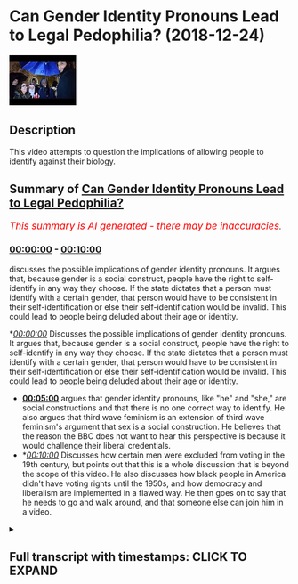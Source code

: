 # Can Gender Identity Pronouns Lead to Legal Pedophilia? (2018-12-24)

![alt Can Gender Identity Pronouns Lead to Legal Pedophilia?](3fDe6Q972EI.jpg "Can Gender Identity Pronouns Lead to Legal Pedophilia?")

## Description

This video attempts to question the implications of allowing people to identify against their biology.

## Summary of [Can Gender Identity Pronouns Lead to Legal Pedophilia?](https://www.youtube.com/watch?v=3fDe6Q972EI)


*<span style="color:red; font-size:125%">This summary is AI generated - there may be inaccuracies</span>. [](/)*

### [00:00:00](https://www.youtube.com/watch?v=3fDe6Q972EI&t=0) - [00:10:00](https://www.youtube.com/watch?v=3fDe6Q972EI&t=600)

 discusses the possible implications of gender identity pronouns. It argues that, because gender is a social construct, people have the right to self-identify in any way they choose. If the state dictates that a person must identify with a certain gender, that person would have to be consistent in their self-identification or else their self-identification would be invalid. This could lead to people being deluded about their age or identity.

**[00:00:00](https://www.youtube.com/watch?v=3fDe6Q972EI&t=0)* Discusses the possible implications of gender identity pronouns. It argues that, because gender is a social construct, people have the right to self-identify in any way they choose. If the state dictates that a person must identify with a certain gender, that person would have to be consistent in their self-identification or else their self-identification would be invalid. This could lead to people being deluded about their age or identity.
* **[00:05:00](https://www.youtube.com/watch?v=3fDe6Q972EI&t=300)** argues that gender identity pronouns, like "he" and "she," are social constructions and that there is no one correct way to identify. He also argues that third wave feminism is an extension of third wave feminism's argument that sex is a social construction. He believes that the reason the BBC does not want to hear this perspective is because it would challenge their liberal credentials.
* **[00:10:00](https://www.youtube.com/watch?v=3fDe6Q972EI&t=600)* Discusses how certain men were excluded from voting in the 19th century, but points out that this is a whole discussion that is beyond the scope of this video. He also discusses how black people in America didn't have voting rights until the 1950s, and how democracy and liberalism are implemented in a flawed way. He then goes on to say that he needs to go and walk around, and that someone else can join him in a video.

<details><summary><h2>Full transcript with timestamps: CLICK TO EXPAND</h2></summary>

[0:00:00](https://youtu.be/3fDe6Q972EI?t=0) they're the same age right so if two 14  
[0:00:01](https://youtu.be/3fDe6Q972EI?t=1) year olds in year nine  
[0:00:03](https://youtu.be/3fDe6Q972EI?t=3) have sexual intercourse with each other  
[0:00:04](https://youtu.be/3fDe6Q972EI?t=4) it's not seen as pedophilia but what if  
[0:00:06](https://youtu.be/3fDe6Q972EI?t=6) now you have a year  
[0:00:07](https://youtu.be/3fDe6Q972EI?t=7) 12 we are 13 like an 18 year old he  
[0:00:10](https://youtu.be/3fDe6Q972EI?t=10) wants to identify as a 14 year old  
[0:00:12](https://youtu.be/3fDe6Q972EI?t=12) comes into school has a 14 year old  
[0:00:14](https://youtu.be/3fDe6Q972EI?t=14) girlfriend 13 year old no  
[0:00:16](https://youtu.be/3fDe6Q972EI?t=16) now what but he's identified the  
[0:00:17](https://youtu.be/3fDe6Q972EI?t=17) teachers have accepted the  
[0:00:18](https://youtu.be/3fDe6Q972EI?t=18) identification  
[0:00:20](https://youtu.be/3fDe6Q972EI?t=20) so to what extent now does is there a  
[0:00:22](https://youtu.be/3fDe6Q972EI?t=22) tension between  
[0:00:23](https://youtu.be/3fDe6Q972EI?t=23) the law of consent and the  
[0:00:26](https://youtu.be/3fDe6Q972EI?t=26) self-identification of this person  
[0:00:28](https://youtu.be/3fDe6Q972EI?t=28) so are you telling me now because this  
[0:00:30](https://youtu.be/3fDe6Q972EI?t=30) is the implication of this  
[0:00:31](https://youtu.be/3fDe6Q972EI?t=31) it's very important you're you're saying  
[0:00:33](https://youtu.be/3fDe6Q972EI?t=33) because they would say no this is an  
[0:00:34](https://youtu.be/3fDe6Q972EI?t=34) exception we're not going to allow him  
[0:00:36](https://youtu.be/3fDe6Q972EI?t=36) to identify with a younger age  
[0:00:37](https://youtu.be/3fDe6Q972EI?t=37) but if that's the case what you're  
[0:00:39](https://youtu.be/3fDe6Q972EI?t=39) saying is that the state knows best how  
[0:00:40](https://youtu.be/3fDe6Q972EI?t=40) to identify you  
[0:00:42](https://youtu.be/3fDe6Q972EI?t=42) in a legal way but that defies the whole  
[0:00:45](https://youtu.be/3fDe6Q972EI?t=45) reason  
[0:00:46](https://youtu.be/3fDe6Q972EI?t=46) so what you're saying to me is i would i  
[0:00:48](https://youtu.be/3fDe6Q972EI?t=48) would argue that  
[0:00:49](https://youtu.be/3fDe6Q972EI?t=49) gender is okay because it doesn't have  
[0:00:51](https://youtu.be/3fDe6Q972EI?t=51) any consequences on the economy  
[0:00:53](https://youtu.be/3fDe6Q972EI?t=53) on the political or social environment  
[0:00:55](https://youtu.be/3fDe6Q972EI?t=55) because it doesn't harm anyone  
[0:00:57](https://youtu.be/3fDe6Q972EI?t=57) in sometimes it does  
[0:01:00](https://youtu.be/3fDe6Q972EI?t=60) right right no yes yes exactly we talked  
[0:01:02](https://youtu.be/3fDe6Q972EI?t=62) about we talked about that yeah  
[0:01:04](https://youtu.be/3fDe6Q972EI?t=64) no no 100 but then in the case of but  
[0:01:06](https://youtu.be/3fDe6Q972EI?t=66) then in the case of age where you see  
[0:01:08](https://youtu.be/3fDe6Q972EI?t=68) okay pedophilia this is that  
[0:01:09](https://youtu.be/3fDe6Q972EI?t=69) child's rights disabled can i can i  
[0:01:12](https://youtu.be/3fDe6Q972EI?t=72) identify as a disabled person if i'm not  
[0:01:13](https://youtu.be/3fDe6Q972EI?t=73) disabled  
[0:01:14](https://youtu.be/3fDe6Q972EI?t=74) am i entitled to disability living  
[0:01:15](https://youtu.be/3fDe6Q972EI?t=75) allowance yeah exactly  
[0:01:17](https://youtu.be/3fDe6Q972EI?t=77) no honestly i mean where does it end  
[0:01:19](https://youtu.be/3fDe6Q972EI?t=79) because if i say i'm disabled the doctor  
[0:01:21](https://youtu.be/3fDe6Q972EI?t=81) says no you're not disabled  
[0:01:22](https://youtu.be/3fDe6Q972EI?t=82) but the doctor has given me a biological  
[0:01:24](https://youtu.be/3fDe6Q972EI?t=84) rendering he's given me a scientific  
[0:01:27](https://youtu.be/3fDe6Q972EI?t=87) conclusion but i'm a postmodernist i  
[0:01:29](https://youtu.be/3fDe6Q972EI?t=89) don't believe in science to this extent  
[0:01:31](https://youtu.be/3fDe6Q972EI?t=91) i believe my post-modernistic  
[0:01:33](https://youtu.be/3fDe6Q972EI?t=93) identification of myself supersedes your  
[0:01:35](https://youtu.be/3fDe6Q972EI?t=95) biological determinism  
[0:01:37](https://youtu.be/3fDe6Q972EI?t=97) therefore i want to identify you know  
[0:01:39](https://youtu.be/3fDe6Q972EI?t=99) what i'm trying to say as what  
[0:01:40](https://youtu.be/3fDe6Q972EI?t=100) as disabled i'm blind give me a give me  
[0:01:44](https://youtu.be/3fDe6Q972EI?t=104) a  
[0:01:44](https://youtu.be/3fDe6Q972EI?t=104) multiplicity vehicle give me 300 400  
[0:01:46](https://youtu.be/3fDe6Q972EI?t=106) pounds a month  
[0:01:47](https://youtu.be/3fDe6Q972EI?t=107) please because i'm blind or i'm i'm  
[0:01:50](https://youtu.be/3fDe6Q972EI?t=110) you know whatever it may be and so on  
[0:01:52](https://youtu.be/3fDe6Q972EI?t=112) right so where does it end because  
[0:01:54](https://youtu.be/3fDe6Q972EI?t=114) if the state starts saying no you can't  
[0:01:55](https://youtu.be/3fDe6Q972EI?t=115) identify as disabled because you require  
[0:01:58](https://youtu.be/3fDe6Q972EI?t=118) biological scientific evidence for that  
[0:02:01](https://youtu.be/3fDe6Q972EI?t=121) you can't identify as 14.  
[0:02:03](https://youtu.be/3fDe6Q972EI?t=123) because you require biological side then  
[0:02:04](https://youtu.be/3fDe6Q972EI?t=124) there's a contradiction because you  
[0:02:05](https://youtu.be/3fDe6Q972EI?t=125) can't say that  
[0:02:06](https://youtu.be/3fDe6Q972EI?t=126) but then you can say you can identify  
[0:02:08](https://youtu.be/3fDe6Q972EI?t=128) with a man because we disregard the  
[0:02:09](https://youtu.be/3fDe6Q972EI?t=129) biology there  
[0:02:11](https://youtu.be/3fDe6Q972EI?t=131) so if it's x yeah if it's x y  
[0:02:14](https://youtu.be/3fDe6Q972EI?t=134) it's x y that's science right  
[0:02:17](https://youtu.be/3fDe6Q972EI?t=137) if it's x y it's x y if it's x y it's  
[0:02:20](https://youtu.be/3fDe6Q972EI?t=140) gonna invite us now  
[0:02:21](https://youtu.be/3fDe6Q972EI?t=141) no no tell me what he already did  
[0:02:25](https://youtu.be/3fDe6Q972EI?t=145) right if it's x y it's x y if it's x x  
[0:02:29](https://youtu.be/3fDe6Q972EI?t=149) it's x x  
[0:02:30](https://youtu.be/3fDe6Q972EI?t=150) that's that's a chromosome you can't  
[0:02:32](https://youtu.be/3fDe6Q972EI?t=152) change that's biologically determined  
[0:02:34](https://youtu.be/3fDe6Q972EI?t=154) but but how comes that can be changed  
[0:02:36](https://youtu.be/3fDe6Q972EI?t=156) and manipulated and  
[0:02:37](https://youtu.be/3fDe6Q972EI?t=157) identification of the self can be  
[0:02:40](https://youtu.be/3fDe6Q972EI?t=160) superseded in that kind of instance but  
[0:02:41](https://youtu.be/3fDe6Q972EI?t=161) when it comes to age and disability and  
[0:02:43](https://youtu.be/3fDe6Q972EI?t=163) race in some cases some would argue  
[0:02:44](https://youtu.be/3fDe6Q972EI?t=164) that's not the case that's why the left  
[0:02:46](https://youtu.be/3fDe6Q972EI?t=166) wing  
[0:02:47](https://youtu.be/3fDe6Q972EI?t=167) postmodernist has to really reassess  
[0:02:49](https://youtu.be/3fDe6Q972EI?t=169) their on  
[0:02:50](https://youtu.be/3fDe6Q972EI?t=170) ontology really well some people say  
[0:02:52](https://youtu.be/3fDe6Q972EI?t=172) that they are doing it  
[0:02:53](https://youtu.be/3fDe6Q972EI?t=173) with an end thing to actually try and  
[0:02:56](https://youtu.be/3fDe6Q972EI?t=176) help promote  
[0:02:57](https://youtu.be/3fDe6Q972EI?t=177) like you said pedosexuals they call  
[0:02:59](https://youtu.be/3fDe6Q972EI?t=179) themselves pedosexuals they're trying  
[0:03:01](https://youtu.be/3fDe6Q972EI?t=181) again  
[0:03:01](https://youtu.be/3fDe6Q972EI?t=181) they're trying to yeah they're trying to  
[0:03:03](https://youtu.be/3fDe6Q972EI?t=183) latch themselves on to the lgbt movement  
[0:03:06](https://youtu.be/3fDe6Q972EI?t=186) so they can be the p  
[0:03:07](https://youtu.be/3fDe6Q972EI?t=187) on the end and they've got themselves  
[0:03:10](https://youtu.be/3fDe6Q972EI?t=190) an attractive person or something you're  
[0:03:14](https://youtu.be/3fDe6Q972EI?t=194) trying to make it a normal thing  
[0:03:16](https://youtu.be/3fDe6Q972EI?t=196) yes  
[0:03:21](https://youtu.be/3fDe6Q972EI?t=201) and the problem is that the state itself  
[0:03:23](https://youtu.be/3fDe6Q972EI?t=203) doesn't have any rigid biological way of  
[0:03:26](https://youtu.be/3fDe6Q972EI?t=206) deter  
[0:03:26](https://youtu.be/3fDe6Q972EI?t=206) of defining a child it doesn't have that  
[0:03:28](https://youtu.be/3fDe6Q972EI?t=208) and different states have different  
[0:03:30](https://youtu.be/3fDe6Q972EI?t=210) uh identifications it's true but the  
[0:03:33](https://youtu.be/3fDe6Q972EI?t=213) point is  
[0:03:33](https://youtu.be/3fDe6Q972EI?t=213) if it has set something in this case  
[0:03:35](https://youtu.be/3fDe6Q972EI?t=215) it's the age of 16 yeah  
[0:03:37](https://youtu.be/3fDe6Q972EI?t=217) if that's the arbitrary subjective but  
[0:03:39](https://youtu.be/3fDe6Q972EI?t=219) it's a social  
[0:03:40](https://youtu.be/3fDe6Q972EI?t=220) legalistic thing but they've put it 16  
[0:03:42](https://youtu.be/3fDe6Q972EI?t=222) is the age of consent  
[0:03:44](https://youtu.be/3fDe6Q972EI?t=224) then it has to be consistent and now if  
[0:03:46](https://youtu.be/3fDe6Q972EI?t=226) you also say you have a free right to  
[0:03:48](https://youtu.be/3fDe6Q972EI?t=228) identify yourself  
[0:03:49](https://youtu.be/3fDe6Q972EI?t=229) then surely that could not mean that  
[0:03:51](https://youtu.be/3fDe6Q972EI?t=231) there are any exceptions whatsoever  
[0:03:52](https://youtu.be/3fDe6Q972EI?t=232) because that will  
[0:03:53](https://youtu.be/3fDe6Q972EI?t=233) that will actually uh it defeats the  
[0:03:56](https://youtu.be/3fDe6Q972EI?t=236) purpose of self-identification with  
[0:03:58](https://youtu.be/3fDe6Q972EI?t=238) whatever you want  
[0:03:59](https://youtu.be/3fDe6Q972EI?t=239) so if i'm a 16 year old that wants to  
[0:04:00](https://youtu.be/3fDe6Q972EI?t=240) identify with 15 14 13 12.  
[0:04:04](https://youtu.be/3fDe6Q972EI?t=244) yeah then i can do i should be able to  
[0:04:05](https://youtu.be/3fDe6Q972EI?t=245) do that i agree  
[0:04:08](https://youtu.be/3fDe6Q972EI?t=248) with that transphobe now probably no no  
[0:04:11](https://youtu.be/3fDe6Q972EI?t=251) no  
[0:04:11](https://youtu.be/3fDe6Q972EI?t=251) but you know i agree with  
[0:04:15](https://youtu.be/3fDe6Q972EI?t=255) what you're saying where is it going to  
[0:04:16](https://youtu.be/3fDe6Q972EI?t=256) end where where can it  
[0:04:18](https://youtu.be/3fDe6Q972EI?t=258) it's just it would just like beat itself  
[0:04:21](https://youtu.be/3fDe6Q972EI?t=261) up this  
[0:04:22](https://youtu.be/3fDe6Q972EI?t=262) little oh 100 i absolutely agree with  
[0:04:24](https://youtu.be/3fDe6Q972EI?t=264) that phrase because  
[0:04:25](https://youtu.be/3fDe6Q972EI?t=265) it will eat itself up the reason why  
[0:04:27](https://youtu.be/3fDe6Q972EI?t=267) itself up is because human beings  
[0:04:29](https://youtu.be/3fDe6Q972EI?t=269) require certainty  
[0:04:30](https://youtu.be/3fDe6Q972EI?t=270) that's one of the the things that human  
[0:04:32](https://youtu.be/3fDe6Q972EI?t=272) being and language provides a kind of  
[0:04:34](https://youtu.be/3fDe6Q972EI?t=274) communicative or it fulfills of  
[0:04:36](https://youtu.be/3fDe6Q972EI?t=276) communicative functionality right  
[0:04:38](https://youtu.be/3fDe6Q972EI?t=278) and if you take that communicative  
[0:04:40](https://youtu.be/3fDe6Q972EI?t=280) functionality out of language then  
[0:04:42](https://youtu.be/3fDe6Q972EI?t=282) language becomes  
[0:04:42](https://youtu.be/3fDe6Q972EI?t=282) worthless so if you can have i mean  
[0:04:46](https://youtu.be/3fDe6Q972EI?t=286) these people are literally  
[0:04:47](https://youtu.be/3fDe6Q972EI?t=287) living a life of delusion a lot of them  
[0:04:50](https://youtu.be/3fDe6Q972EI?t=290) are  
[0:04:50](https://youtu.be/3fDe6Q972EI?t=290) deluded because what is deluding a  
[0:04:52](https://youtu.be/3fDe6Q972EI?t=292) delusion what is illusion  
[0:04:54](https://youtu.be/3fDe6Q972EI?t=294) if someone says i'm i'm 55 years old but  
[0:04:56](https://youtu.be/3fDe6Q972EI?t=296) actually i'm  
[0:04:57](https://youtu.be/3fDe6Q972EI?t=297) 17. or i'm actually i'm 15.  
[0:05:01](https://youtu.be/3fDe6Q972EI?t=301) isn't that delusion yeah well i can't so  
[0:05:03](https://youtu.be/3fDe6Q972EI?t=303) often say i'm 50 going on 17 but that's  
[0:05:05](https://youtu.be/3fDe6Q972EI?t=305) just because i feel like i'm young  
[0:05:16](https://youtu.be/3fDe6Q972EI?t=316) anyways i hope that's clear i mean we  
[0:05:19](https://youtu.be/3fDe6Q972EI?t=319) don't want to  
[0:05:20](https://youtu.be/3fDe6Q972EI?t=320) but we agree on this one yeah  
[0:05:27](https://youtu.be/3fDe6Q972EI?t=327) and doctors they're able to manipulate  
[0:05:30](https://youtu.be/3fDe6Q972EI?t=330) much more within you know i don't know  
[0:05:32](https://youtu.be/3fDe6Q972EI?t=332) the human anatomy so who knows where  
[0:05:34](https://youtu.be/3fDe6Q972EI?t=334) we're going to be what we're going to be  
[0:05:36](https://youtu.be/3fDe6Q972EI?t=336) medically what we're going to medically  
[0:05:37](https://youtu.be/3fDe6Q972EI?t=337) become genetically  
[0:05:39](https://youtu.be/3fDe6Q972EI?t=339) in the future so maybe a new pronoun  
[0:05:41](https://youtu.be/3fDe6Q972EI?t=341) that are going to need to be developed  
[0:05:42](https://youtu.be/3fDe6Q972EI?t=342) you know for people for what we're going  
[0:05:44](https://youtu.be/3fDe6Q972EI?t=344) to become you know maybe people will be  
[0:05:46](https://youtu.be/3fDe6Q972EI?t=346) absolutely androgynous this is where  
[0:05:49](https://youtu.be/3fDe6Q972EI?t=349) they're looking to go  
[0:05:50](https://youtu.be/3fDe6Q972EI?t=350) as well i think this is uh do you know  
[0:05:51](https://youtu.be/3fDe6Q972EI?t=351) what is the sympnomatic of  
[0:05:53](https://youtu.be/3fDe6Q972EI?t=353) this whole gender thing is an extension  
[0:05:55](https://youtu.be/3fDe6Q972EI?t=355) of third wave feminism  
[0:05:57](https://youtu.be/3fDe6Q972EI?t=357) okay now third wave feminism differs in  
[0:05:59](https://youtu.be/3fDe6Q972EI?t=359) complexion  
[0:06:01](https://youtu.be/3fDe6Q972EI?t=361) and intellectual argumentation from  
[0:06:03](https://youtu.be/3fDe6Q972EI?t=363) second wave feminism  
[0:06:04](https://youtu.be/3fDe6Q972EI?t=364) and so much as a lot of third wave  
[0:06:06](https://youtu.be/3fDe6Q972EI?t=366) feminists argued that  
[0:06:08](https://youtu.be/3fDe6Q972EI?t=368) sex is a social construction now  
[0:06:11](https://youtu.be/3fDe6Q972EI?t=371) secondly feminists like  
[0:06:12](https://youtu.be/3fDe6Q972EI?t=372) de bavar etc argued that gender was a  
[0:06:15](https://youtu.be/3fDe6Q972EI?t=375) social construction which is much easier  
[0:06:17](https://youtu.be/3fDe6Q972EI?t=377) argumentation to make  
[0:06:18](https://youtu.be/3fDe6Q972EI?t=378) but to argue that sex is dif once again  
[0:06:21](https://youtu.be/3fDe6Q972EI?t=381) it defeats the purpose because  
[0:06:23](https://youtu.be/3fDe6Q972EI?t=383) as many of i think judas butler is one  
[0:06:25](https://youtu.be/3fDe6Q972EI?t=385) of them but many of other  
[0:06:26](https://youtu.be/3fDe6Q972EI?t=386) third wave feminists say that the penis  
[0:06:28](https://youtu.be/3fDe6Q972EI?t=388) is a social construction right  
[0:06:29](https://youtu.be/3fDe6Q972EI?t=389) the vaginas so if that's the case if you  
[0:06:31](https://youtu.be/3fDe6Q972EI?t=391) believe that sex is a social  
[0:06:33](https://youtu.be/3fDe6Q972EI?t=393) construction  
[0:06:34](https://youtu.be/3fDe6Q972EI?t=394) then where do we stop in our  
[0:06:36](https://youtu.be/3fDe6Q972EI?t=396) understanding of things that social  
[0:06:37](https://youtu.be/3fDe6Q972EI?t=397) constructions  
[0:06:38](https://youtu.be/3fDe6Q972EI?t=398) are you going to say that sex is a  
[0:06:39](https://youtu.be/3fDe6Q972EI?t=399) cultural race is a social construction  
[0:06:41](https://youtu.be/3fDe6Q972EI?t=401) ethnicity and social construction  
[0:06:42](https://youtu.be/3fDe6Q972EI?t=402) nationality is a social construction  
[0:06:45](https://youtu.be/3fDe6Q972EI?t=405) social construction no  
[0:06:46](https://youtu.be/3fDe6Q972EI?t=406) don't tell me that you can't do that  
[0:06:48](https://youtu.be/3fDe6Q972EI?t=408) this is cherry  
[0:06:51](https://youtu.be/3fDe6Q972EI?t=411) but you know you know the argument of  
[0:06:52](https://youtu.be/3fDe6Q972EI?t=412) social construction is problematic on  
[0:06:53](https://youtu.be/3fDe6Q972EI?t=413) two levels  
[0:06:55](https://youtu.be/3fDe6Q972EI?t=415) number one let us agree for the sake of  
[0:06:57](https://youtu.be/3fDe6Q972EI?t=417) argument that sex is a social  
[0:06:58](https://youtu.be/3fDe6Q972EI?t=418) construction  
[0:07:00](https://youtu.be/3fDe6Q972EI?t=420) or let's agree that masculinity is a  
[0:07:02](https://youtu.be/3fDe6Q972EI?t=422) social construction right  
[0:07:04](https://youtu.be/3fDe6Q972EI?t=424) now it's a genetic fallacy to say just  
[0:07:05](https://youtu.be/3fDe6Q972EI?t=425) because something is a social  
[0:07:07](https://youtu.be/3fDe6Q972EI?t=427) construction it means it's false  
[0:07:08](https://youtu.be/3fDe6Q972EI?t=428) there are many social constructions  
[0:07:10](https://youtu.be/3fDe6Q972EI?t=430) which are true right it doesn't mean  
[0:07:12](https://youtu.be/3fDe6Q972EI?t=432) that because something is socially  
[0:07:13](https://youtu.be/3fDe6Q972EI?t=433) constructed that's where the origin  
[0:07:15](https://youtu.be/3fDe6Q972EI?t=435) of the idea is that must mean that the  
[0:07:17](https://youtu.be/3fDe6Q972EI?t=437) idea is false that's a genetic fallacy  
[0:07:19](https://youtu.be/3fDe6Q972EI?t=439) right  
[0:07:20](https://youtu.be/3fDe6Q972EI?t=440) because just because something is social  
[0:07:22](https://youtu.be/3fDe6Q972EI?t=442) it doesn't mean number one is completely  
[0:07:24](https://youtu.be/3fDe6Q972EI?t=444) disparate with intuitive  
[0:07:25](https://youtu.be/3fDe6Q972EI?t=445) intuitionism something could be a social  
[0:07:27](https://youtu.be/3fDe6Q972EI?t=447) construction as a result of  
[0:07:29](https://youtu.be/3fDe6Q972EI?t=449) a combined intuitive experience of  
[0:07:31](https://youtu.be/3fDe6Q972EI?t=451) collective peoples in a given place  
[0:07:33](https://youtu.be/3fDe6Q972EI?t=453) so in other words people feel something  
[0:07:35](https://youtu.be/3fDe6Q972EI?t=455) naturally and then that natural  
[0:07:37](https://youtu.be/3fDe6Q972EI?t=457) collection of  
[0:07:38](https://youtu.be/3fDe6Q972EI?t=458) feelings subjective experiences combines  
[0:07:41](https://youtu.be/3fDe6Q972EI?t=461) into what is then referred to as social  
[0:07:42](https://youtu.be/3fDe6Q972EI?t=462) construction but even so you can say  
[0:07:45](https://youtu.be/3fDe6Q972EI?t=465) that some things which are intuitive  
[0:07:47](https://youtu.be/3fDe6Q972EI?t=467) might be problematic so someone might  
[0:07:50](https://youtu.be/3fDe6Q972EI?t=470) have  
[0:07:50](https://youtu.be/3fDe6Q972EI?t=470) uh aggressive aggressive urges which  
[0:07:53](https://youtu.be/3fDe6Q972EI?t=473) might lead them to murder  
[0:07:54](https://youtu.be/3fDe6Q972EI?t=474) now that's not a social construction but  
[0:07:56](https://youtu.be/3fDe6Q972EI?t=476) according to society something which is  
[0:07:58](https://youtu.be/3fDe6Q972EI?t=478) wrong  
[0:07:58](https://youtu.be/3fDe6Q972EI?t=478) it could be in the way that they kill  
[0:08:00](https://youtu.be/3fDe6Q972EI?t=480) people it could be an element of social  
[0:08:02](https://youtu.be/3fDe6Q972EI?t=482) construction based around culture  
[0:08:03](https://youtu.be/3fDe6Q972EI?t=483) yes in some sexuality uh you know a  
[0:08:05](https://youtu.be/3fDe6Q972EI?t=485) woman dresses up in laundry where you  
[0:08:07](https://youtu.be/3fDe6Q972EI?t=487) might find it attractive  
[0:08:08](https://youtu.be/3fDe6Q972EI?t=488) another culture a man might find that  
[0:08:09](https://youtu.be/3fDe6Q972EI?t=489) well that's disgusting why not  
[0:08:12](https://youtu.be/3fDe6Q972EI?t=492) right so look the idea just because  
[0:08:13](https://youtu.be/3fDe6Q972EI?t=493) something is a social construction  
[0:08:14](https://youtu.be/3fDe6Q972EI?t=494) doesn't mean it's wrong number one  
[0:08:15](https://youtu.be/3fDe6Q972EI?t=495) number two even  
[0:08:16](https://youtu.be/3fDe6Q972EI?t=496) you can't prove that what that person is  
[0:08:17](https://youtu.be/3fDe6Q972EI?t=497) saying is not social construction  
[0:08:19](https://youtu.be/3fDe6Q972EI?t=499) so with a third word feminist what i  
[0:08:21](https://youtu.be/3fDe6Q972EI?t=501) would ask is how do you know what you're  
[0:08:23](https://youtu.be/3fDe6Q972EI?t=503) saying  
[0:08:24](https://youtu.be/3fDe6Q972EI?t=504) is not a social construction how can you  
[0:08:27](https://youtu.be/3fDe6Q972EI?t=507) prove that what you're saying is not a  
[0:08:28](https://youtu.be/3fDe6Q972EI?t=508) social concern why does the bbc not want  
[0:08:30](https://youtu.be/3fDe6Q972EI?t=510) to hear  
[0:08:30](https://youtu.be/3fDe6Q972EI?t=510) like for example that they want to hear  
[0:08:32](https://youtu.be/3fDe6Q972EI?t=512) maybe the third way feminist their  
[0:08:33](https://youtu.be/3fDe6Q972EI?t=513) social construction but not other  
[0:08:34](https://youtu.be/3fDe6Q972EI?t=514) people's  
[0:08:35](https://youtu.be/3fDe6Q972EI?t=515) uh perspective of what a social  
[0:08:38](https://youtu.be/3fDe6Q972EI?t=518) construction like yours you know  
[0:08:39](https://youtu.be/3fDe6Q972EI?t=519) i think that the question the bbc is a  
[0:08:41](https://youtu.be/3fDe6Q972EI?t=521) little bit more i mean  
[0:08:42](https://youtu.be/3fDe6Q972EI?t=522) i don't know i can't comment on the bbc  
[0:08:44](https://youtu.be/3fDe6Q972EI?t=524) because i haven't done a data analysis  
[0:08:46](https://youtu.be/3fDe6Q972EI?t=526) right but i think that the the issue is  
[0:08:49](https://youtu.be/3fDe6Q972EI?t=529) that there is a lot of mainstream  
[0:08:52](https://youtu.be/3fDe6Q972EI?t=532) organizations want to prove their  
[0:08:54](https://youtu.be/3fDe6Q972EI?t=534) liberal  
[0:08:55](https://youtu.be/3fDe6Q972EI?t=535) credentials they want to prove that  
[0:08:57](https://youtu.be/3fDe6Q972EI?t=537) they're as inclusive as possible as  
[0:08:58](https://youtu.be/3fDe6Q972EI?t=538) tolerant as possible and so on  
[0:09:00](https://youtu.be/3fDe6Q972EI?t=540) and that they are open to new ideas and  
[0:09:02](https://youtu.be/3fDe6Q972EI?t=542) openness and these things  
[0:09:04](https://youtu.be/3fDe6Q972EI?t=544) but what the argument we're making today  
[0:09:06](https://youtu.be/3fDe6Q972EI?t=546) is that that has to have  
[0:09:08](https://youtu.be/3fDe6Q972EI?t=548) parameters all right and if those  
[0:09:10](https://youtu.be/3fDe6Q972EI?t=550) parameters are not  
[0:09:11](https://youtu.be/3fDe6Q972EI?t=551) clearly defined then you're going to  
[0:09:13](https://youtu.be/3fDe6Q972EI?t=553) find yourself in circular arguments  
[0:09:15](https://youtu.be/3fDe6Q972EI?t=555) and you're never going to get to the  
[0:09:16](https://youtu.be/3fDe6Q972EI?t=556) bottom of anything especially with  
[0:09:18](https://youtu.be/3fDe6Q972EI?t=558) children they need  
[0:09:19](https://youtu.be/3fDe6Q972EI?t=559) their children need like they need to  
[0:09:21](https://youtu.be/3fDe6Q972EI?t=561) know like boundaries and different  
[0:09:23](https://youtu.be/3fDe6Q972EI?t=563) things otherwise they're just going to  
[0:09:24](https://youtu.be/3fDe6Q972EI?t=564) get  
[0:09:24](https://youtu.be/3fDe6Q972EI?t=564) of course they're going to be confused  
[0:09:26](https://youtu.be/3fDe6Q972EI?t=566) it's just oh god  
[0:09:27](https://youtu.be/3fDe6Q972EI?t=567) can i give you an example they won't get  
[0:09:29](https://youtu.be/3fDe6Q972EI?t=569) confused with them what they do  
[0:09:30](https://youtu.be/3fDe6Q972EI?t=570) yeah when they show a certain  
[0:09:32](https://youtu.be/3fDe6Q972EI?t=572) perspective like the bbc they'll promote  
[0:09:34](https://youtu.be/3fDe6Q972EI?t=574) you know  
[0:09:34](https://youtu.be/3fDe6Q972EI?t=574) feminism they promote this feminism they  
[0:09:35](https://youtu.be/3fDe6Q972EI?t=575) say women got the right to vote in 1918  
[0:09:37](https://youtu.be/3fDe6Q972EI?t=577) yes but actually at the same time women  
[0:09:39](https://youtu.be/3fDe6Q972EI?t=579) got the right to vote a large percentage  
[0:09:41](https://youtu.be/3fDe6Q972EI?t=581) of men did too  
[0:09:42](https://youtu.be/3fDe6Q972EI?t=582) because many men who didn't own land  
[0:09:43](https://youtu.be/3fDe6Q972EI?t=583) yeah black people also couldn't black  
[0:09:45](https://youtu.be/3fDe6Q972EI?t=585) people  
[0:09:45](https://youtu.be/3fDe6Q972EI?t=585) don't yeah but they don't even men just  
[0:09:47](https://youtu.be/3fDe6Q972EI?t=587) white men in their own societies  
[0:09:49](https://youtu.be/3fDe6Q972EI?t=589) yeah i think that the workers work as  
[0:09:50](https://youtu.be/3fDe6Q972EI?t=590) something a voting act or something like  
[0:09:52](https://youtu.be/3fDe6Q972EI?t=592) that that was in the mid 18th century  
[0:09:54](https://youtu.be/3fDe6Q972EI?t=594) 19th century 1800's this was definitely  
[0:09:56](https://youtu.be/3fDe6Q972EI?t=596) 1918. have a look into it  
[0:09:58](https://youtu.be/3fDe6Q972EI?t=598) the men i think you had different things  
[0:10:02](https://youtu.be/3fDe6Q972EI?t=602) so for example 1918 women over the age  
[0:10:04](https://youtu.be/3fDe6Q972EI?t=604) of 30 could vote  
[0:10:05](https://youtu.be/3fDe6Q972EI?t=605) it was it was i think in 1930 something  
[0:10:08](https://youtu.be/3fDe6Q972EI?t=608) that women  
[0:10:09](https://youtu.be/3fDe6Q972EI?t=609) over the age of 18 could vote so there  
[0:10:11](https://youtu.be/3fDe6Q972EI?t=611) was and men white men like you said  
[0:10:12](https://youtu.be/3fDe6Q972EI?t=612) there were certain men that were  
[0:10:13](https://youtu.be/3fDe6Q972EI?t=613) excluded from voting in the 19th century  
[0:10:15](https://youtu.be/3fDe6Q972EI?t=615) but that's a whole discussion but and  
[0:10:17](https://youtu.be/3fDe6Q972EI?t=617) black people in america couldn't vote  
[0:10:18](https://youtu.be/3fDe6Q972EI?t=618) and there was all these these things  
[0:10:20](https://youtu.be/3fDe6Q972EI?t=620) going on bbc they do  
[0:10:22](https://youtu.be/3fDe6Q972EI?t=622) they do push  
[0:10:25](https://youtu.be/3fDe6Q972EI?t=625) in the 50s they still had to sit but  
[0:10:27](https://youtu.be/3fDe6Q972EI?t=627) let's be honest what is voting now is  
[0:10:29](https://youtu.be/3fDe6Q972EI?t=629) first past the post system  
[0:10:30](https://youtu.be/3fDe6Q972EI?t=630) you have two choices frankly i mean what  
[0:10:32](https://youtu.be/3fDe6Q972EI?t=632) kind of a choice is that anyways  
[0:10:34](https://youtu.be/3fDe6Q972EI?t=634) they want to stop you kidding yeah  
[0:10:36](https://youtu.be/3fDe6Q972EI?t=636) anyway  
[0:10:38](https://youtu.be/3fDe6Q972EI?t=638) now honestly you've got two choices for  
[0:10:40](https://youtu.be/3fDe6Q972EI?t=640) the most part  
[0:10:41](https://youtu.be/3fDe6Q972EI?t=641) the best you can do is probably get a  
[0:10:43](https://youtu.be/3fDe6Q972EI?t=643) local mp to of the party you like in one  
[0:10:46](https://youtu.be/3fDe6Q972EI?t=646) area but you know you're not going to  
[0:10:46](https://youtu.be/3fDe6Q972EI?t=646) get them in government  
[0:10:48](https://youtu.be/3fDe6Q972EI?t=648) and that's it shows you the restrictive  
[0:10:49](https://youtu.be/3fDe6Q972EI?t=649) nature of so-called democracy you've got  
[0:10:51](https://youtu.be/3fDe6Q972EI?t=651) two choices  
[0:10:52](https://youtu.be/3fDe6Q972EI?t=652) and they're both and david cameron's  
[0:10:54](https://youtu.be/3fDe6Q972EI?t=654) word fighting for middle ground so i  
[0:10:56](https://youtu.be/3fDe6Q972EI?t=656) mean  
[0:10:56](https://youtu.be/3fDe6Q972EI?t=656) the center uh you know british politics  
[0:10:59](https://youtu.be/3fDe6Q972EI?t=659) is  
[0:10:59](https://youtu.be/3fDe6Q972EI?t=659) focused on center ground they're all  
[0:11:01](https://youtu.be/3fDe6Q972EI?t=661) fighting for it and you've got two  
[0:11:02](https://youtu.be/3fDe6Q972EI?t=662) choices between blue and red  
[0:11:04](https://youtu.be/3fDe6Q972EI?t=664) come in let's these these jargons don't  
[0:11:07](https://youtu.be/3fDe6Q972EI?t=667) phase me because i know that democracy  
[0:11:08](https://youtu.be/3fDe6Q972EI?t=668) and liberalism  
[0:11:09](https://youtu.be/3fDe6Q972EI?t=669) in implementation when you actually look  
[0:11:12](https://youtu.be/3fDe6Q972EI?t=672) at them with a you know with an eye  
[0:11:14](https://youtu.be/3fDe6Q972EI?t=674) with a critical eye you start realizing  
[0:11:16](https://youtu.be/3fDe6Q972EI?t=676) these flaws and these problems  
[0:11:17](https://youtu.be/3fDe6Q972EI?t=677) i need to go can i yeah yes can i do it  
[0:11:21](https://youtu.be/3fDe6Q972EI?t=681) what's that no no no can i can we can't  
[0:11:23](https://youtu.be/3fDe6Q972EI?t=683) anyways guys i'm gonna go and walk  
[0:11:24](https://youtu.be/3fDe6Q972EI?t=684) around as well but thank you okay i'm  
[0:11:26](https://youtu.be/3fDe6Q972EI?t=686) getting  
[0:11:28](https://youtu.be/3fDe6Q972EI?t=688) can we can we quickly do can i just  
[0:11:30](https://youtu.be/3fDe6Q972EI?t=690) borrow you free  
[0:11:33](https://youtu.be/3fDe6Q972EI?t=693) yeah you as well are you free and you  
[0:11:34](https://youtu.be/3fDe6Q972EI?t=694) and you and you yeah i'm going to do a  
[0:11:36](https://youtu.be/3fDe6Q972EI?t=696) video here you're not going to stand in  
[0:11:37](https://youtu.be/3fDe6Q972EI?t=697) my head or something no  
[0:11:38](https://youtu.be/3fDe6Q972EI?t=698) no no  
</details>